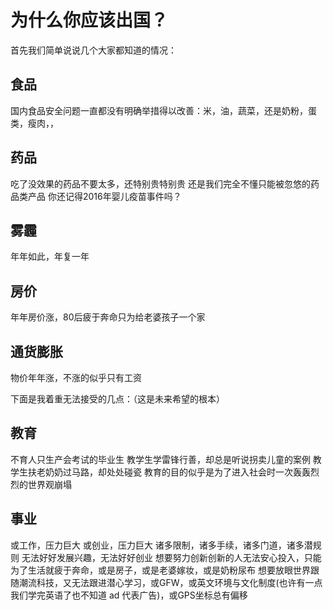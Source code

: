# 为什么你应该出国？
首先我们简单说说几个大家都知道的情况：

## 食品
国内食品安全问题一直都没有明确举措得以改善：米，油，蔬菜，还是奶粉，蛋类，瘦肉，，

## 药品
吃了没效果的药品不要太多，还特别贵特别贵
还是我们完全不懂只能被忽悠的药品类产品
你还记得2016年婴儿疫苗事件吗？

## 雾霾
年年如此，年复一年

## 房价
年年房价涨，80后疲于奔命只为给老婆孩子一个家

## 通货膨胀
物价年年涨，不涨的似乎只有工资

下面是我着重无法接受的几点：（这是未来希望的根本）

## 教育
不育人只生产会考试的毕业生
教学生学雷锋行善，却总是听说拐卖儿童的案例
教学生扶老奶奶过马路，却处处碰瓷
教育的目的似乎是为了进入社会时一次轰轰烈烈的世界观崩塌

## 事业
或工作，压力巨大
或创业，压力巨大
诸多限制，诸多手续，诸多门道，诸多潜规则
无法好好发展兴趣，无法好好创业
想要努力创新创新的人无法安心投入，只能为了生活就疲于奔命，或是房子，或是老婆嫁妆，或是奶粉尿布
想要放眼世界跟随潮流科技，又无法跟进潜心学习，或GFW，或英文环境与文化制度(也许有一点我们学完英语了也不知道 ad 代表广告)，或GPS坐标总有偏移

